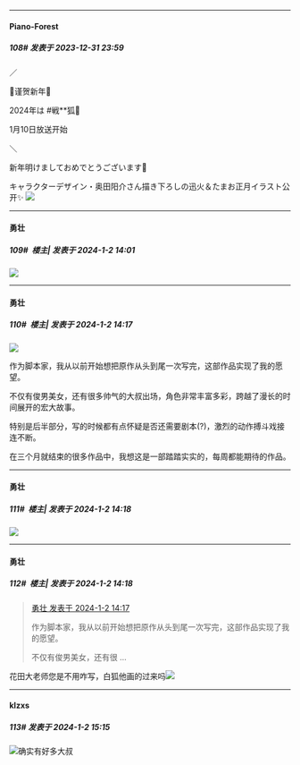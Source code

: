 
*****

####  Piano-Forest  
##### 108#       发表于 2023-12-31 23:59

／

🎍谨贺新年🌅

2024年は #戦**狐🦊

1月10日放送开始

＼

新年明けましておめでとうございます🙌

キャラクターデザイン・奥田阳介さん描き下ろしの迅火＆たまお正月イラスト公开✨
<img src="https://p.sda1.dev/15/a9c4fa661573f78b80a868d51a0daf4b/20231231_235803.jpg" referrerpolicy="no-referrer">


*****

####  勇壮  
##### 109#         楼主| 发表于 2024-1-2 14:01

<img src="https://p.sda1.dev/15/2bb2d4c206acbe075261ce4aee5960d1/countdown_10.jpg" referrerpolicy="no-referrer">


*****

####  勇壮  
##### 110#         楼主| 发表于 2024-1-2 14:17

<img src="https://p.sda1.dev/15/e9f879f9698e704afb970a421af8af24/countdown_9.jpg" referrerpolicy="no-referrer">

作为脚本家，我从以前开始想把原作从头到尾一次写完，这部作品实现了我的愿望。

不仅有俊男美女，还有很多帅气的大叔出场，角色非常丰富多彩，跨越了漫长的时间展开的宏大故事。

特别是后半部分，写的时候都有点怀疑是否还需要剧本(?)，激烈的动作搏斗戏接连不断。

在三个月就结束的很多作品中，我想这是一部踏踏实实的，每周都能期待的作品。

*****

####  勇壮  
##### 111#         楼主| 发表于 2024-1-2 14:18

<img src="https://p.sda1.dev/15/90e9a0551851613fd95acde656a5ddd8/countdown_8.jpg" referrerpolicy="no-referrer">

*****

####  勇壮  
##### 112#         楼主| 发表于 2024-1-2 14:18

<blockquote><a href="httphttps://bbs.saraba1st.com/2b/forum.php?mod=redirect&amp;goto=findpost&amp;pid=63512362&amp;ptid=2144088" target="_blank">勇壮 发表于 2024-1-2 14:17</a>

作为脚本家，我从以前开始想把原作从头到尾一次写完，这部作品实现了我的愿望。

不仅有俊男美女，还有很 ...</blockquote>
花田大老师您是不用咋写，白狐他画的过来吗<img src="https://static.saraba1st.com/image/smiley/face2017/068.png" referrerpolicy="no-referrer">


*****

####  klzxs  
##### 113#       发表于 2024-1-2 15:15

<img src="https://static.saraba1st.com/image/smiley/face2017/066.png" referrerpolicy="no-referrer">确实有好多大叔

